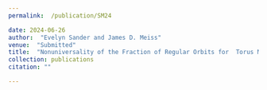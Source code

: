 ```yaml
---
permalink:  /publication/SM24

date: 2024-06-26
author:  "Evelyn Sander and James D. Meiss"
venue:  "Submitted"
title:  "Nonuniversality of the Fraction of Regular Orbits for  Torus Maps"
collection: publications
citation: ""

---
```

